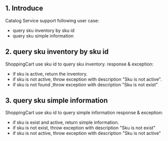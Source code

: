 ## 1. Introduce
Catalog Service support following user case:
* query sku inventory by sku id
* query sku simple information

## 2. query sku inventory by sku id
ShoppingCart use sku id to query sku inventory.
response & exception:
* if sku is active, return the inventory.
* if sku is not active, throw exception with description "Sku is not active".
* if sku is not found ,throw exception with description "Sku is not exist"

## 3. query sku simple information
ShoppingCart use sku id to query simple information
response & exception:
* if sku is exist and active, return simple information.
* if sku is not exist, throw exception with description "Sku is not exist"
* if sku is not active, throw exception with description "Sku is not active"